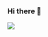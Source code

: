 ### Hi there 👋
<img align="center" src="https://github-readme-stats.vercel.app/api/<CARD_TYPE>/?zluvsand=<ZLUVSAND>&theme=<THEME_NAME>" />
<!--
**zluvsand/zluvsand** is a ✨ _special_ ✨ repository because its `README.md` (this file) appears on your GitHub profile.

Here are some ideas to get you started:

- 🔭 I’m currently working on ...
- 🌱 I’m currently learning ...
- 👯 I’m looking to collaborate on ...
- 🤔 I’m looking for help with ...
- 💬 Ask me about ...
- 📫 How to reach me: ...
- 😄 Pronouns: ...
- ⚡ Fun fact: ...
-->
